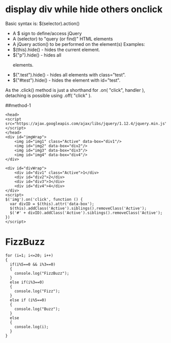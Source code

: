 # display div while hide others onclick
Basic syntax is: $(selector).action()
   * A $ sign to define/access jQuery
   * A (selector) to "query (or find)" HTML elements
   * A jQuery action() to be performed on the element(s)
Examples:
* $(this).hide() - hides the current element.
* $("p").hide() - hides all <p> elements.
* $(".test").hide() - hides all elements with class="test".
* $("#test").hide() - hides the element with id="test".

As the .click() method is just a shorthand for .on( "click", handler ), detaching is possible using .off( "click" ). 

##method-1
```
<head>
<script src="https://ajax.googleapis.com/ajax/libs/jquery/1.12.4/jquery.min.js"></script>
</head>
<div id="imgWrap">
    <img id="img1" class="Active" data-box="div1"/>
    <img id="img2" data-box="div2"/>
    <img id="img3" data-box="div3"/>
    <img id="img4" data-box="div4"/>
</div>

<div id="divWrap">
    <div id="div1" class="Active">1</div>
    <div id="div2">2</div>
    <div id="div3">3</div>
    <div id="div4">4</div>
</div>
<script>
$('img').on('click', function () {
  var divID = $(this).attr('data-box');
  $(this).addClass('Active').siblings().removeClass('Active');
  $('#' + divID).addClass('Active').siblings().removeClass('Active');
})
</script>
```


#  FizzBuzz
```
for (i=1; i<=20; i++)
{
  if(i%5==0 && i%3==0) 
  {
    console.log("FizzBuzz");
  } 
  else if(i%3==0)
  {
    console.log("Fizz");
  }
  else if (i%5==0)
  {
    console.log("Buzz");
  } 
  else 
  {
    console.log(i);
  }
}
``` 
